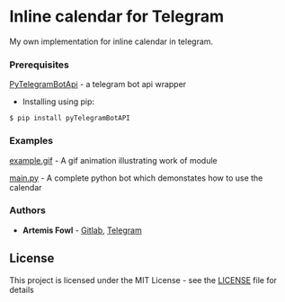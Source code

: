 # Inline calendar for Telegram

My own implementation for inline calendar in telegram.  

### Prerequisites

[PyTelegramBotApi](https://github.com/eternnoir/pyTelegramBotAPI) - a telegram bot api wrapper

* Installing using pip:
```
$ pip install pyTelegramBotAPI
```

### Examples

[example.gif](example.gif) - A gif animation illustrating work of module

[main.py](main.py) - A complete python bot which demonstates how to use the calendar

### Authors

* **Artemis Fowl** - [Gitlab](https://gitlab.com/a_fowl), [Telegram](https://t.me/a_fowl)

## License

This project is licensed under the MIT License - see the [LICENSE](LICENSE) file for details

